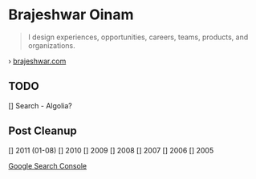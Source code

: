 # Brajeshwar Oinam

> I design experiences, opportunities, careers, teams, products, and organizations.

› [brajeshwar.com](https://brajeshwar.com)


## TODO

[] Search - Algolia?

## Post Cleanup

[] 2011 (01-08)
[] 2010
[] 2009
[] 2008
[] 2007
[] 2006
[] 2005

[Google Search Console](https://search.google.com/search-console)